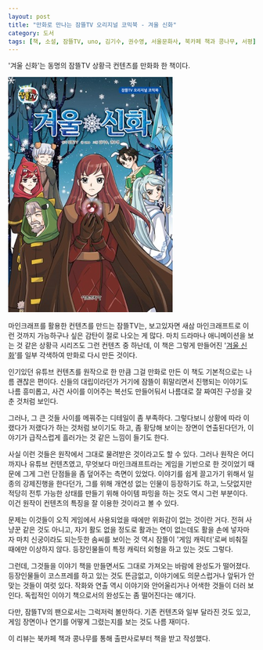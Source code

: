 ```yaml
---
layout: post
title: "만화로 만나는 잠뜰TV 오리지널 코믹북 - 겨울 신화"
category: 도서
tags: [책, 소설, 잠뜰TV, uno, 김기수, 권수영, 서울문화사, 북카페 책과 콩나무, 서평]
---
```


'겨울 신화'는
동명의 잠뜰TV 상황극 컨텐츠를 만화화 한 책이다.

![표지](/images/sleepground-unending-winter-comic-book-h480.jpg)

마인크래프를 활용한 컨텐츠를 만드는 잠뜰TV는,
보고있자면 새삼 마인크래프트로 이런 것까지 가능하구나 싶은 감탄이 절로 나오는 게 많다.
마치 드라마나 애니메이션을 보는 것 같은 상황극 시리즈도 그런 컨텐츠 중 하난데,
이 책은 그렇게 만들어진 '[겨울 신화](https://www.youtube.com/watch?v=4rNZNu6IkQ8&list=PLbeHrp_B4_oM2bh7bRN5aY9lj_ILnZSgq)'를
일부 각색하여 만화로 다시 만든 것이다.

인기있던 유튜브 컨텐츠를 원작으로 한 만큼
그걸 만화로 만든 이 책도 기본적으로는 나름 괜찮은 편이다.
신들의 대립이라던가 거기에 잠뜰이 휘말리면서 진행되는 이야기도 나름 흥미롭고,
사건 사이를 이어주는 복선도 만들어둬서 나름대로 잘 짜여진 구성을 갖춘 것처럼 보인다.

그러나, 그 큰 것들 사이를 메꿔주는 디테일이 좀 부족하다.
그렇다보니 상황에 따라 이랬다가 저랬다가 하는 것처럼 보이기도 하고,
좀 황당해 보이는 장면이 연출된다던가,
이야기가 급작스럽게 흘러가는 것 같은 느낌이 들기도 한다.

사실 이런 것들은 원작에서 그대로 물려받은 것이라고도 할 수 있다.
그러나 원작은 어디까지나 유튜브 컨텐츠였고,
무엇보다 마인크래프트라는 게임을 기반으로 한 것이었기 때문에
그게 그런 단점들을 좀 덮어주는 측면이 있었다.
이야기를 쉽게 끌고가기 위해서 일종의 강제진행을 한다던가,
그를 위해 개연성 없는 인물이 등장하기도 하고,
느닷없지만 적당히 전투 가능한 상태를 만들기 위해 아이템 파밍을 하는 것도 역시 그런 부분이다.
이건 원작이 컨텐츠의 특징을 잘 이용한 것이라고 볼 수 있다.

문제는 이것들이 오직 게임에서 사용되었을 때에만 위화감이 없는 것이란 거다.
전혀 사냥꾼 같은 것도 아니고, 자기 활도 없을 정도로 활과는 연이 없는데도
활을 손에 넣자마자 마치 신궁이라도 되는듯한 솜씨를 보이는 것 역시
잠뜰이 '게임 캐릭터'로써 비춰질 때에만 이상하지 않다.
등장인물들이 특정 캐릭터 외형을 하고 있는 것도 그렇다.

그런데, 그것들을 이야기 책을 만들면서도 그대로 가져오는 바람에 완성도가 떨어졌다.
등장인물들이 코스프레를 하고 있는 것도 뜬금없고,
이야기에도 의문스럽거나 앞뒤가 안맞는 것들이 여럿 있다.
작화와 연출 역시 이야기와 안어울리거나 어색한 것들이 더러 보인다.
독립적인 이야기 책으로서의 완성도는 좀 떨어진다는 얘기다.

다만, 잠뜰TV의 팬으로서는 그럭저럭 볼만하다.
기존 컨텐츠와 일부 달라진 것도 있고,
게임 장면이나 연기를 어떻게 그렸는지를 보는 것도 나름 재미다.



<div class="im im-info">
이 리뷰는 북카페 책과 콩나무를 통해 출판사로부터 책을 받고 작성했다.
</div>
